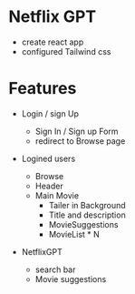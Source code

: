 # Netflix GPT

- create react app
- configured Tailwind css

# Features

- Login / sign Up

  - Sign In / Sign up Form
  - redirect to Browse page

- Logined users

  - Browse
  - Header
  - Main Movie
    - Tailer in Background
    - Title and description
    - MovieSuggestions
    - MovieList \* N

- NetflixGPT
  - search bar
  - Movie suggestions

